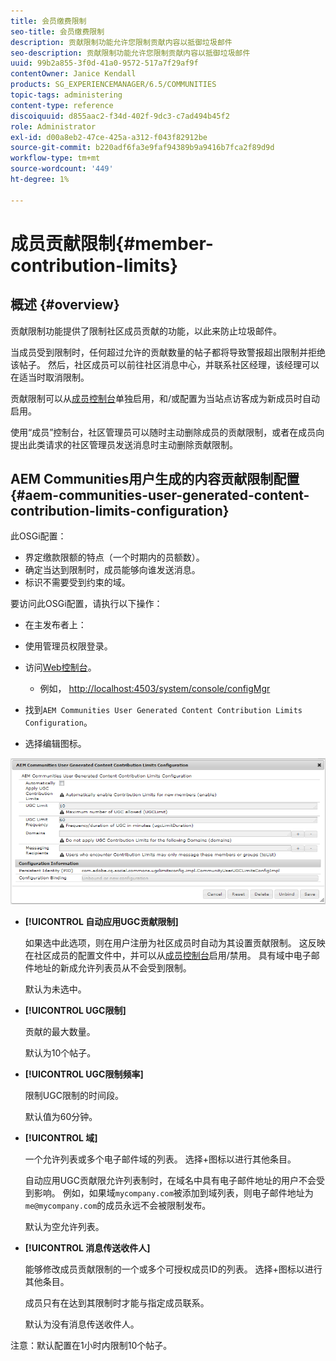 ```yaml
---
title: 会员缴费限制
seo-title: 会员缴费限制
description: 贡献限制功能允许您限制贡献内容以抵御垃圾邮件
seo-description: 贡献限制功能允许您限制贡献内容以抵御垃圾邮件
uuid: 99b2a855-3f0d-41a0-9572-517a7f29af9f
contentOwner: Janice Kendall
products: SG_EXPERIENCEMANAGER/6.5/COMMUNITIES
topic-tags: administering
content-type: reference
discoiquuid: d855aac2-f34d-402f-9dc3-c7ad494b45f2
role: Administrator
exl-id: d00a8eb2-47ce-425a-a312-f043f82912be
source-git-commit: b220adf6fa3e9faf94389b9a9416b7fca2f89d9d
workflow-type: tm+mt
source-wordcount: '449'
ht-degree: 1%

---
```


# 成员贡献限制{#member-contribution-limits}

## 概述 {#overview}

贡献限制功能提供了限制社区成员贡献的功能，以此来防止垃圾邮件。

当成员受到限制时，任何超过允许的贡献数量的帖子都将导致警报超出限制并拒绝该帖子。 然后，社区成员可以前往社区消息中心，并联系社区经理，该经理可以在适当时取消限制。

贡献限制可以从[成员控制台](members.md)单独启用，和/或配置为当站点访客成为新成员时自动启用。

使用“成员”控制台，社区管理员可以随时主动删除成员的贡献限制，或者在成员向提出此类请求的社区管理员发送消息时主动删除贡献限制。

## AEM Communities用户生成的内容贡献限制配置{#aem-communities-user-generated-content-contribution-limits-configuration}

此OSGi配置：

* 界定缴款限额的特点（一个时期内的员额数）。
* 确定当达到限制时，成员能够向谁发送消息。
* 标识不需要受到约束的域。

要访问此OSGi配置，请执行以下操作：

* 在主发布者上：
* 使用管理员权限登录。
* 访问[Web控制台](../../help/sites-deploying/configuring-osgi.md)。

   * 例如， [http://localhost:4503/system/console/configMgr](http://localhost:4503/system/console/configMgr)

* 找到`AEM Communities User Generated Content Contribution Limits Configuration`。
* 选择编辑图标。

![配置限制](assets/configure-limits.png)

* **[!UICONTROL 自动应用UGC贡献限制]**

   如果选中此选项，则在用户注册为社区成员时自动为其设置贡献限制。 这反映在社区成员的配置文件中，并可以从[成员控制台](members.md)启用/禁用。 具有域中电子邮件地址的新成允许列表员从不会受到限制。

   默认为未选中。

* **[!UICONTROL UGC限制]**

   贡献的最大数量。

   默认为10个帖子。

* **[!UICONTROL UGC限制频率]**

   限制UGC限制的时间段。

   默认值为60分钟。

* **[!UICONTROL 域]**

   一个允许列表或多个电子邮件域的列表。 选择+图标以进行其他条目。

   自动应用UGC贡献限允许列表制时，在域名中具有电子邮件地址的用户不会受到影响。 例如，如果域`mycompany.com`被添加到域列表，则电子邮件地址为`me@mycompany.com`的成员永远不会被限制发布。

   默认为空允许列表。

* **[!UICONTROL 消息传送收件人]**

   能够修改成员贡献限制的一个或多个可授权成员ID的列表。 选择+图标以进行其他条目。

   成员只有在达到其限制时才能与指定成员联系。

   默认为没有消息传送收件人。

注意：默认配置在1小时内限制10个帖子。
